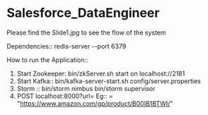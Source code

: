 # Salesforce_DataEngineer

Please find the Slide1.jpg to see the flow of the system

Dependencies:: 
redis-server --port 6379

How to run the Application::

1. Start Zookeeper: bin/zkServer.sh start on localhost://2181
2. Start Kafka:: bin/kafka-server-start.sh config/server.properties
3. Storm :: bin/storm nimbus bin/storm supervisor
4. POST localhost:8000?url=<URL>
Eg::<URL> = "https://www.amazon.com/gp/product/B00IB1BTWI/"
